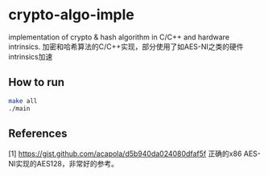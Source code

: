# crypto-algo-imple
implementation of crypto &amp; hash algorithm in C/C++ and hardware intrinsics.  加密和哈希算法的C/C++实现，部分使用了如AES-NI之类的硬件intrinsics加速

## How to run
```bash
make all
./main
```

## References
[1] https://gist.github.com/acapola/d5b940da024080dfaf5f 正确的x86 AES-NI实现的AES128，非常好的参考。